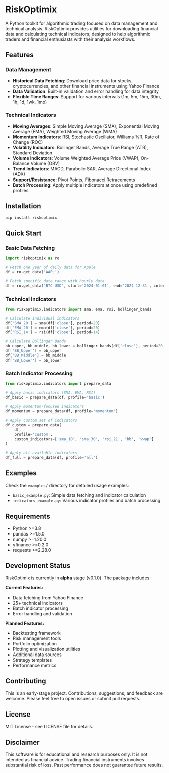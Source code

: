 # RiskOptimix

A Python toolkit for algorithmic trading focused on data management and technical analysis. RiskOptimix provides utilities for downloading financial data and calculating technical indicators, designed to help algorithmic traders and financial enthusiasts with their analysis workflows.

## Features

### Data Management
- **Historical Data Fetching**: Download price data for stocks, cryptocurrencies, and other financial instruments using Yahoo Finance
- **Data Validation**: Built-in validation and error handling for data integrity
- **Flexible Time Ranges**: Support for various intervals (1m, 5m, 15m, 30m, 1h, 1d, 1wk, 1mo)

### Technical Indicators
- **Moving Averages**: Simple Moving Average (SMA), Exponential Moving Average (EMA), Weighted Moving Average (WMA)
- **Momentum Indicators**: RSI, Stochastic Oscillator, Williams %R, Rate of Change (ROC)
- **Volatility Indicators**: Bollinger Bands, Average True Range (ATR), Standard Deviation
- **Volume Indicators**: Volume Weighted Average Price (VWAP), On-Balance Volume (OBV)
- **Trend Indicators**: MACD, Parabolic SAR, Average Directional Index (ADX)
- **Support/Resistance**: Pivot Points, Fibonacci Retracements
- **Batch Processing**: Apply multiple indicators at once using predefined profiles

## Installation

```bash
pip install riskoptimix
```

## Quick Start

### Basic Data Fetching

```python
import riskoptimix as ro

# Fetch one year of daily data for Apple
df = ro.get_data('AAPL')

# Fetch specific date range with hourly data
df = ro.get_data('BTC-USD', start='2024-01-01', end='2024-12-31', interval='1h')
```

### Technical Indicators

```python
from riskoptimix.indicators import sma, ema, rsi, bollinger_bands

# Calculate individual indicators
df['SMA_20'] = sma(df['close'], period=20)
df['EMA_20'] = ema(df['close'], period=20)
df['RSI_14'] = rsi(df['close'], period=14)

# Calculate Bollinger Bands
bb_upper, bb_middle, bb_lower = bollinger_bands(df['close'], period=20, std_dev=2)
df['BB_Upper'] = bb_upper
df['BB_Middle'] = bb_middle
df['BB_Lower'] = bb_lower
```

### Batch Indicator Processing

```python
from riskoptimix.indicators import prepare_data

# Apply basic indicators (SMA, EMA, RSI)
df_basic = prepare_data(df, profile='basic')

# Apply momentum-focused indicators
df_momentum = prepare_data(df, profile='momentum')

# Apply custom set of indicators
df_custom = prepare_data(
    df, 
    profile='custom',
    custom_indicators=['sma_10', 'sma_30', 'rsi_21', 'bb', 'vwap']
)

# Apply all available indicators
df_full = prepare_data(df, profile='all')
```

## Examples

Check the `examples/` directory for detailed usage examples:
- `basic_example.py`: Simple data fetching and indicator calculation
- `indicators_example.py`: Various indicator profiles and batch processing

## Requirements

- Python >=3.8
- pandas >=1.5.0
- numpy >=1.20.0
- yfinance >=0.2.0
- requests >=2.28.0

## Development Status

RiskOptimix is currently in **alpha** stage (v0.1.0). The package includes:

**Current Features:**
- Data fetching from Yahoo Finance
- 25+ technical indicators
- Batch indicator processing
- Error handling and validation

**Planned Features:**
- Backtesting framework
- Risk management tools
- Portfolio optimization
- Plotting and visualization utilities
- Additional data sources
- Strategy templates
- Performance metrics

## Contributing

This is an early-stage project. Contributions, suggestions, and feedback are welcome. Please feel free to open issues or submit pull requests.

## License

MIT License - see LICENSE file for details.

## Disclaimer

This software is for educational and research purposes only. It is not intended as financial advice. Trading financial instruments involves substantial risk of loss. Past performance does not guarantee future results.
